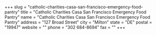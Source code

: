 +++
slug = "catholic-charities-casa-san-francisco-emergency-food-pantry"
title = "Catholic Charities Casa San Francisco Emergency Food Pantry"
name = "Catholic Charities Casa San Francisco Emergency Food Pantry"
address = "127 Broad Street"
city = "Milton"
state = "DE"
postal = "19947"
website = ""
phone = "302 684-8694"
fax = ""
+++
